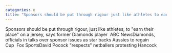 ```yaml
---
categories: e
title: "Sponsors should be put through rigour just like athletes to earn their place on a jersey says former Diamonds player  ABC News"
---
```

Sponsors should be put through rigour, just like athletes, to "earn their place" on a jersey, says former Diamonds player&nbsp;&nbsp;ABC NewsDiamonds, officials in talks over sponsor issues as star backs Aussies to regain Cup&nbsp;&nbsp;Fox SportsDavid Pocock "respects" netballers protesting Hancock
